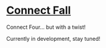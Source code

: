 # [Connect Fall](https://kennywibowo.github.io/ConnectFall/)

Connect Four... but with a twist!

Currently in development, stay tuned!
